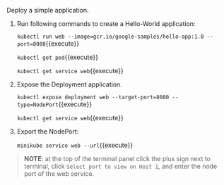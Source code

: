 Deploy a simple application.
1. Run following commands to create a Hello-World application:

    `kubectl run web --image=gcr.io/google-samples/hello-app:1.0 --port=8080`{{execute}}

    `kubectl get pod`{{execute}}

    `kubectl get service web`{{execute}}

2. Expose the Deployment application.

    `kubectl expose deployment web --target-port=8080 --type=NodePort`{{execute}}

    `kubectl get service web`{{execute}}

3. Export the NodePort:

    `minikube service web --url`{{execute}}

>**NOTE**: at the top of the terminal panel click the plus sign next to terminal, click `Select port to view on Host 1`, and enter the node port of the web service.
